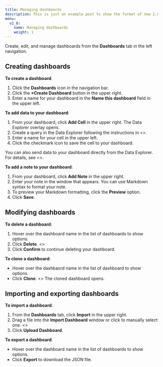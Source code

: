 ```yaml
---
title: Managing dashboards
description: This is just an example post to show the format of new 2.0 posts
menu:
  v2_0:
    name: Managing dashboards
    weight: 1
---
```


Create, edit, and manage dashboards from the **Dashboards** tab in the left navigation.

## Creating dashboards

**To create a dashboard**:

1. Click the **Dashboards** icon in the navigation bar.
2. Click the **+Create Dashboard** button in the upper right.
3. Enter a name for your dashboard in the **Name this dashboard** field in the upper left.

**To add data to your dashboard**:

1. From your dashboard, click **Add Cell** in the upper right. The Data Explorer overlay opens.
2. Create a query in the Data Explorer following the instructions in <<link to data explorer article>>.
3. Enter a name for your cell in the upper left.
4. Click the checkmark icon to save the cell to your dashboard.

You can also send data to your dashboard directly from the Data Explorer. For details, see <<link to data explorer article>>.

**To add a note to your dashboard**:
1. From your dashboard, click **Add Note** in the upper right.
2. Enter your note in the window that appears. You can use Markdown syntax to format your note.
3. To preview your Markdown formatting, click the **Preview** option.
4. Click **Save**.


## Modifying dashboards

 **To delete a dashboard**:
 1. Hover over the dashboard name in the list of dashboards to show options.
 2. Click **Delete**.
 <<SCREENSHOT>>
 3. Click **Confirm** to continue deleting your dashboard.

**To clone a dashboard**:
* Hover over the dashbaord name in the list of dashboard to show options.
* Click **Clone**.
<<SCREEENSHOT>>
 The cloned dashboard opens.


## Importing and exporting dashboards

**To import a dashboard**:
1. From the **Dashboards** tab, click **Import** in the upper right.
2. Drag a file into the **Import Dashboard** window or click to manually select one.
<<SCREENSHOT>>
3. Click **Upload Dashboard**.

**To export a dashboard**:
* Hover over the dashboard name in the list of dashboards to show options.
* Click **Export** to download the JSON file.
